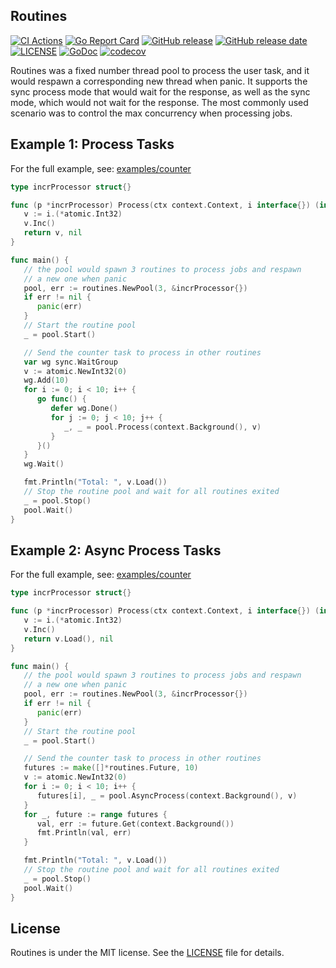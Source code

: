 ## Routines
[![CI Actions](https://github.com/git-hulk/routines/actions/workflows/ci.yaml/badge.svg?branch=master)](https://github.com/git-hulk/routines/actions/workflows/ci.yaml) [![Go Report Card](https://goreportcard.com/badge/github.com/git-hulk/routines)](https://goreportcard.com/report/github.com/git-hulk/routines) [![GitHub release](https://img.shields.io/github/tag/git-hulk/routines.svg?label=release)](https://github.com/git-hulk/routines/releases) [![GitHub release date](https://img.shields.io/github/release-date/git-hulk/routines.svg)](https://github.com/git-hulk/routines/releases) [![LICENSE](https://img.shields.io/github/license/git-hulk/routines.svg)](https://github.com/git-hulk/routines/blob/master/LICENSE) [![GoDoc](https://img.shields.io/badge/Godoc-reference-blue.svg)](https://godoc.org/github.com/git-hulk/routines) [![codecov](https://codecov.io/gh/git-hulk/routines/branch/master/graph/badge.svg?token=1O559OI069)](https://codecov.io/gh/git-hulk/routines) 

Routines was a fixed number thread pool to process the user task, and it would respawn a corresponding new thread when panic. It supports the sync process mode that would wait for the response, as well as the sync mode, which would not wait for the response. The most commonly used scenario was to control the max concurrency when processing jobs.

## Example 1: Process Tasks
For the full example, see: [examples/counter](examples/counter/main.go)
 
```Go
type incrProcessor struct{}

func (p *incrProcessor) Process(ctx context.Context, i interface{}) (interface{}, error) {
   v := i.(*atomic.Int32)
   v.Inc()
   return v, nil
}

func main() {
   // the pool would spawn 3 routines to process jobs and respawn
   // a new one when panic
   pool, err := routines.NewPool(3, &incrProcessor{})
   if err != nil {
      panic(err)
   }
   // Start the routine pool
   _ = pool.Start()

   // Send the counter task to process in other routines
   var wg sync.WaitGroup
   v := atomic.NewInt32(0)
   wg.Add(10)
   for i := 0; i < 10; i++ {
      go func() {
         defer wg.Done()
         for j := 0; j < 10; j++ {
            _, _ = pool.Process(context.Background(), v)
         }
      }()
   }
   wg.Wait()

   fmt.Println("Total: ", v.Load())
   // Stop the routine pool and wait for all routines exited
   _ = pool.Stop()
   pool.Wait()
}
```

## Example 2: Async Process Tasks

For the full example, see: [examples/counter](examples/async/main.go)

```Go
type incrProcessor struct{}

func (p *incrProcessor) Process(ctx context.Context, i interface{}) (interface{}, error) {
   v := i.(*atomic.Int32)
   v.Inc()
   return v.Load(), nil
}

func main() {
   // the pool would spawn 3 routines to process jobs and respawn
   // a new one when panic
   pool, err := routines.NewPool(3, &incrProcessor{})
   if err != nil {
      panic(err)
   }
   // Start the routine pool
   _ = pool.Start()

   // Send the counter task to process in other routines
   futures := make([]*routines.Future, 10)
   v := atomic.NewInt32(0)
   for i := 0; i < 10; i++ {
      futures[i], _ = pool.AsyncProcess(context.Background(), v)
   }
   for _, future := range futures {
      val, err := future.Get(context.Background())
      fmt.Println(val, err)
   }

   fmt.Println("Total: ", v.Load())
   // Stop the routine pool and wait for all routines exited
   _ = pool.Stop()
   pool.Wait()
}

```

## License
Routines is under the MIT license. See the [LICENSE](https://github.com/git-hulk/routines/blob/master/LICENSE) file for details.
